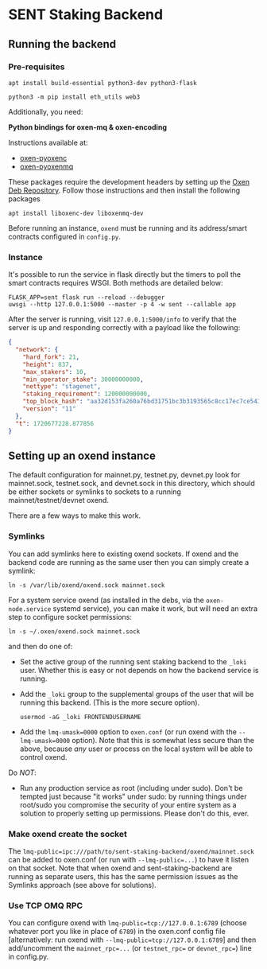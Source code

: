 # SENT Staking Backend

## Running the backend

### Pre-requisites

    apt install build-essential python3-dev python3-flask

    python3 -m pip install eth_utils web3

Additionally, you need:

**Python bindings for oxen-mq & oxen-encoding**

Instructions available at:

- [oxen-pyoxenc](https://github.com/oxen-io/oxen-pyoxenc)
- [oxen-pyoxenmq](https://github.com/oxen-io/oxen-pyoxenmq)

These packages require the development headers by setting up the
[Oxen Deb Repository](https://deb.oxen.io). Follow those instructions and then
install the following packages

    apt install liboxenc-dev liboxenmq-dev

Before running an instance, `oxend` must be running and its address/smart contracts configured in
`config.py`.

### Instance

It's possible to run the service in flask directly but the timers to poll the smart contracts
requires WSGI. Both methods are detailed below:

    FLASK_APP=sent flask run --reload --debugger
    uwsgi --http 127.0.0.1:5000 --master -p 4 -w sent --callable app

After the server is running, visit `127.0.0.1:5000/info` to verify that the server is up and
responding correctly with a payload like the following:

```json
{
  "network": {
    "hard_fork": 21,
    "height": 837,
    "max_stakers": 10,
    "min_operator_stake": 30000000000,
    "nettype": "stagenet",
    "staking_requirement": 120000000000,
    "top_block_hash": "aa32d153fa260a76bd31751bc3b3193565c8cc17ec7ce543585b96d206b37892",
    "version": "11"
  },
  "t": 1720677228.877856
}
```

## Setting up an oxend instance

The default configuration for mainnet.py, testnet.py, devnet.py look for mainnet.sock, testnet.sock,
and devnet.sock in this directory, which should be either sockets or symlinks to sockets to a
running mainnet/testnet/devnet oxend.

There are a few ways to make this work.

### Symlinks

You can add symlinks here to existing oxend sockets.  If oxend and the backend code are running as
the same user then you can simply create a symlink:

    ln -s /var/lib/oxend/oxend.sock mainnet.sock

For a system service oxend (as installed in the debs, via the `oxen-node.service` systemd service),
you can make it work, but will need an extra step to configure socket permissions:

    ln -s ~/.oxen/oxend.sock mainnet.sock

and then do one of:

- Set the active group of the running sent staking backend to the `_loki` user.  Whether this is
  easy or not depends on how the backend service is running.

- Add the `_loki` group to the supplemental groups of the user that will be running this backend.
  (This is the more secure option).

      usermod -aG _loki FRONTENDUSERNAME

- Add the `lmq-umask=0000` option to `oxen.conf` (or run oxend with the `--lmq-umask=0000` option).
  Note that this is somewhat less secure than the above, because *any* user or process on the local
  system will be able to control oxend.

Do *NOT*:

- Run any production service as root (including under sudo).  Don't be tempted just because "it
  works" under sudo: by running things under root/sudo you compromise the security of your entire
  system as a solution to properly setting up permissions.  Please don't do this, ever.

### Make oxend create the socket

The `lmq-public=ipc:///path/to/sent-staking-backend/oxend/mainnet.sock` can be added to oxen.conf
(or run with `--lmq-public=...`) to have it listen on that socket.  Note that when oxend and
sent-staking-backend are running as separate users, this has the same permission issues as the
Symlinks approach (see above for solutions).

### Use TCP OMQ RPC

You can configure oxend with `lmq-public=tcp://127.0.0.1:6789` (choose whatever port you like in
place of `6789`) in the oxen.conf config file [alternatively: run oxend with
`--lmq-public=tcp://127.0.0.1:6789`] and then add/uncomment the `mainnet_rpc=...` (or `testnet_rpc=`
or `devnet_rpc=`) line in config.py.
